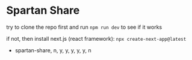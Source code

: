 # Spartan Share

try to clone the repo first and run `npm run dev` to see if it works

if not, then install next.js (react framework): `npx create-next-app@latest`
- spartan-share, n, y, y, y, y, y, n

